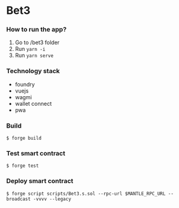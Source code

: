 # Bet3

### How to run the app?
1. Go to /bet3 folder
2. Run `yarn -i`
3. Run `yarn serve`

### Technology stack
- foundry
- vuejs
- wagmi
- wallet connect
- pwa

### Build

```shell
$ forge build
```

### Test smart contract

```shell
$ forge test
```

### Deploy smart contract

```shell
$ forge script scripts/Bet3.s.sol --rpc-url $MANTLE_RPC_URL --broadcast -vvvv --legacy
```